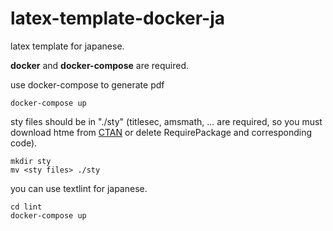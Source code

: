 # latex-template-docker-ja
latex template for japanese. 

**docker** and **docker-compose** are required.

use docker-compose to generate pdf
```shell
docker-compose up
```

sty files should be in "./sty" (titlesec, amsmath, ... are required, so you must download htme from [CTAN](https://www.ctan.org) or delete RequirePackage and corresponding code). 
```shell
mkdir sty
mv <sty files> ./sty
```

you can use textlint for japanese.
```shell
cd lint
docker-compose up
```

